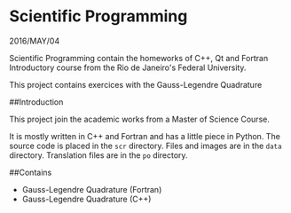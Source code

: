 # Scientific Programming


2016/MAY/04

Scientific Programming contain the homeworks of C++, Qt and Fortran Introductory course
from the Rio de Janeiro's Federal University.

This project contains exercices with the Gauss-Legendre Quadrature

##Introduction

This project join the academic works from a Master of Science Course.

It is mostly written in C++ and Fortran and has a little piece in Python. The source code is placed in the ``scr`` directory. Files and images are in the ``data`` directory. Translation files are in the ``po`` directory.

##Contains

- Gauss-Legendre Quadrature (Fortran)
- Gauss-Legendre Quadrature (C++)

